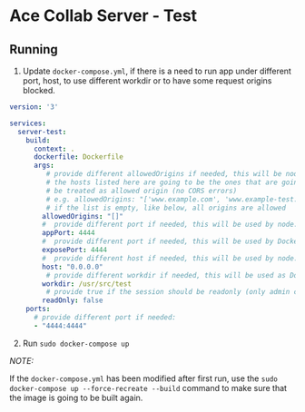 # Ace Collab Server - Test

## Running

1. Update `docker-compose.yml`, if there is a need to run app under different port, host, to use different workdir or to have some request origins blocked.

```yaml
version: '3'

services:
  server-test:
    build:
      context: .
      dockerfile: Dockerfile
      args:
         # provide different allowedOrigins if needed, this will be node.js app
         # the hosts listed here are going to be the ones that are going to
         # be treated as allowed origin (no CORS errors)
         # e.g. allowedOrigins: "['www.example.com', 'www.example-test.com']"
         # if the list is empty, like below, all origins are allowed
        allowedOrigins: "[]"
        #  provide different port if needed, this will be used by node.js app:
        appPort: 4444
        #  provide different port if needed, this will be used by Dockerfile EXPOSE:
        exposePort: 4444
        #  provide different host if needed, this will be used by node.js app:
        host: "0.0.0.0"
         # provide different workdir if needed, this will be used as Dockerfile WORKDIR:
        workdir: /usr/src/test
         # provide true if the session should be readonly (only admin can modify code, others can view)
        readOnly: false
    ports:
      # provide different port if needed:
      - "4444:4444"
```

2. Run `sudo docker-compose up`

*NOTE:*

If the `docker-compose.yml` has been modified after first run, use the `sudo docker-compose up --force-recreate --build` command to make sure that the image is going to be built again.
